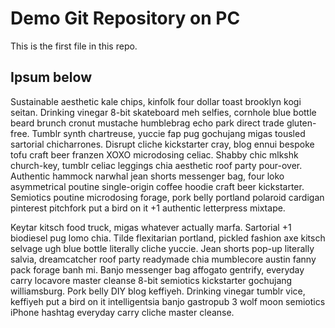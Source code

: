 # Demo Git Repository on PC

This is the first file in this repo.

## Ipsum below

Sustainable aesthetic kale chips, kinfolk four dollar toast brooklyn kogi seitan. Drinking vinegar 8-bit skateboard meh selfies, cornhole blue bottle beard brunch cronut mustache humblebrag echo park direct trade gluten-free. Tumblr synth chartreuse, yuccie fap pug gochujang migas tousled sartorial chicharrones. Disrupt cliche kickstarter cray, blog ennui bespoke tofu craft beer franzen XOXO microdosing celiac. Shabby chic mlkshk church-key, tumblr celiac leggings chia aesthetic roof party pour-over. Authentic hammock narwhal jean shorts messenger bag, four loko asymmetrical poutine single-origin coffee hoodie craft beer kickstarter. Semiotics poutine microdosing forage, pork belly portland polaroid cardigan pinterest pitchfork put a bird on it +1 authentic letterpress mixtape.

Keytar kitsch food truck, migas whatever actually marfa. Sartorial +1 biodiesel pug lomo chia. Tilde flexitarian portland, pickled fashion axe kitsch selvage ugh blue bottle literally cliche yuccie. Jean shorts pop-up literally salvia, dreamcatcher roof party readymade chia mumblecore austin fanny pack forage banh mi. Banjo messenger bag affogato gentrify, everyday carry locavore master cleanse 8-bit semiotics kickstarter gochujang williamsburg. Pork belly DIY blog keffiyeh. Drinking vinegar tumblr vice, keffiyeh put a bird on it intelligentsia banjo gastropub 3 wolf moon semiotics iPhone hashtag everyday carry cliche master cleanse.